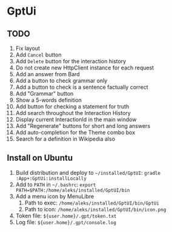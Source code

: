 # GptUi

## TODO

1. Fix layout
2. Add `Cancel` button
3. Add `Delete` button for the interaction history
4. Do not create new HttpClient instance for each request
5. Add an answer from Bard
6. Add a button to check grammar only
7. Add a button to check is a sentence factually correct
8. Add "Grammar" button
9. Show a 5-words definition
10. Add button for checking a statement for truth
11. Add search throughout the Interaction History
12. Display current InteractionId in the main window
13. Add "Regenerate" buttons for short and long answers
14. Add auto-completion for the Theme combo box
15. Search for a definition in Wikipedia also

## Install on Ubuntu

1. Build distribution and deploy to `~/installed/GptUI`: `gradle :App+:GptUi:installLocally`
2. Add to `PATH` in `~/.bashrc`: `export PATH=$PATH:/home/aleks/installed/GptUI/bin`
3. Add a menu icon by MenuLibre
    1. Path to exec: `/home/aleks/installed/GptUI/bin/GptUi`
    2. Path to icon: `/home/aleks/installed/GptUI/bin/icon.png`
4. Token file: `${user.home}/.gpt/token.txt`
5. Log file: `${user.home}/.gpt/console.log`
